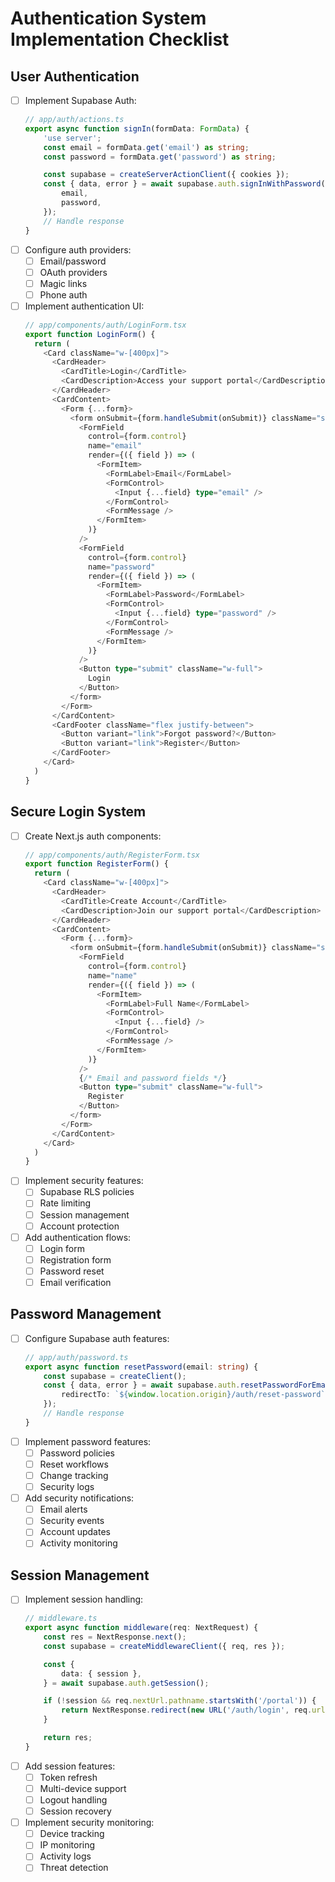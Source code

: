 # Authentication System Implementation Checklist

## User Authentication

- [ ] Implement Supabase Auth:
    ```typescript
    // app/auth/actions.ts
    export async function signIn(formData: FormData) {
    	'use server';
    	const email = formData.get('email') as string;
    	const password = formData.get('password') as string;

    	const supabase = createServerActionClient({ cookies });
    	const { data, error } = await supabase.auth.signInWithPassword({
    		email,
    		password,
    	});
    	// Handle response
    }
    ```
- [ ] Configure auth providers:
    - [ ] Email/password
    - [ ] OAuth providers
    - [ ] Magic links
    - [ ] Phone auth
- [ ] Implement authentication UI:
    ```typescript
    // app/components/auth/LoginForm.tsx
    export function LoginForm() {
      return (
        <Card className="w-[400px]">
          <CardHeader>
            <CardTitle>Login</CardTitle>
            <CardDescription>Access your support portal</CardDescription>
          </CardHeader>
          <CardContent>
            <Form {...form}>
              <form onSubmit={form.handleSubmit(onSubmit)} className="space-y-4">
                <FormField
                  control={form.control}
                  name="email"
                  render={({ field }) => (
                    <FormItem>
                      <FormLabel>Email</FormLabel>
                      <FormControl>
                        <Input {...field} type="email" />
                      </FormControl>
                      <FormMessage />
                    </FormItem>
                  )}
                />
                <FormField
                  control={form.control}
                  name="password"
                  render={({ field }) => (
                    <FormItem>
                      <FormLabel>Password</FormLabel>
                      <FormControl>
                        <Input {...field} type="password" />
                      </FormControl>
                      <FormMessage />
                    </FormItem>
                  )}
                />
                <Button type="submit" className="w-full">
                  Login
                </Button>
              </form>
            </Form>
          </CardContent>
          <CardFooter className="flex justify-between">
            <Button variant="link">Forgot password?</Button>
            <Button variant="link">Register</Button>
          </CardFooter>
        </Card>
      )
    }
    ```

## Secure Login System

- [ ] Create Next.js auth components:
    ```typescript
    // app/components/auth/RegisterForm.tsx
    export function RegisterForm() {
      return (
        <Card className="w-[400px]">
          <CardHeader>
            <CardTitle>Create Account</CardTitle>
            <CardDescription>Join our support portal</CardDescription>
          </CardHeader>
          <CardContent>
            <Form {...form}>
              <form onSubmit={form.handleSubmit(onSubmit)} className="space-y-4">
                <FormField
                  control={form.control}
                  name="name"
                  render={({ field }) => (
                    <FormItem>
                      <FormLabel>Full Name</FormLabel>
                      <FormControl>
                        <Input {...field} />
                      </FormControl>
                      <FormMessage />
                    </FormItem>
                  )}
                />
                {/* Email and password fields */}
                <Button type="submit" className="w-full">
                  Register
                </Button>
              </form>
            </Form>
          </CardContent>
        </Card>
      )
    }
    ```
- [ ] Implement security features:
    - [ ] Supabase RLS policies
    - [ ] Rate limiting
    - [ ] Session management
    - [ ] Account protection
- [ ] Add authentication flows:
    - [ ] Login form
    - [ ] Registration form
    - [ ] Password reset
    - [ ] Email verification

## Password Management

- [ ] Configure Supabase auth features:
    ```typescript
    // app/auth/password.ts
    export async function resetPassword(email: string) {
    	const supabase = createClient();
    	const { data, error } = await supabase.auth.resetPasswordForEmail(email, {
    		redirectTo: `${window.location.origin}/auth/reset-password`,
    	});
    	// Handle response
    }
    ```
- [ ] Implement password features:
    - [ ] Password policies
    - [ ] Reset workflows
    - [ ] Change tracking
    - [ ] Security logs
- [ ] Add security notifications:
    - [ ] Email alerts
    - [ ] Security events
    - [ ] Account updates
    - [ ] Activity monitoring

## Session Management

- [ ] Implement session handling:
    ```typescript
    // middleware.ts
    export async function middleware(req: NextRequest) {
    	const res = NextResponse.next();
    	const supabase = createMiddlewareClient({ req, res });

    	const {
    		data: { session },
    	} = await supabase.auth.getSession();

    	if (!session && req.nextUrl.pathname.startsWith('/portal')) {
    		return NextResponse.redirect(new URL('/auth/login', req.url));
    	}

    	return res;
    }
    ```
- [ ] Add session features:
    - [ ] Token refresh
    - [ ] Multi-device support
    - [ ] Logout handling
    - [ ] Session recovery
- [ ] Implement security monitoring:
    - [ ] Device tracking
    - [ ] IP monitoring
    - [ ] Activity logs
    - [ ] Threat detection
